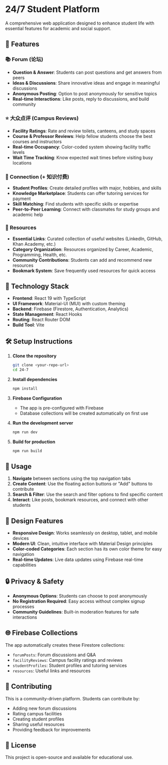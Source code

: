 # 24/7 Student Platform

A comprehensive web application designed to enhance student life with essential features for academic and social support.

## 🌟 Features

### 📚 Forum (论坛)
- **Question & Answer**: Students can post questions and get answers from peers
- **Ideas & Discussions**: Share innovative ideas and engage in meaningful discussions
- **Anonymous Posting**: Option to post anonymously for sensitive topics
- **Real-time Interactions**: Like posts, reply to discussions, and build community

### ⭐ 大众点评 (Campus Reviews)
- **Facility Ratings**: Rate and review toilets, canteens, and study spaces
- **Course & Professor Reviews**: Help fellow students choose the best courses and instructors
- **Real-time Occupancy**: Color-coded system showing facility traffic levels
- **Wait Time Tracking**: Know expected wait times before visiting busy locations

### 🤝 Connection (+ 知识付费)
- **Student Profiles**: Create detailed profiles with major, hobbies, and skills
- **Knowledge Marketplace**: Students can offer tutoring services for payment
- **Skill Matching**: Find students with specific skills or expertise
- **Peer-to-Peer Learning**: Connect with classmates for study groups and academic help

### 🔗 Resources
- **Essential Links**: Curated collection of useful websites (LinkedIn, GitHub, Khan Academy, etc.)
- **Category Organization**: Resources organized by Career, Academic, Programming, Health, etc.
- **Community Contributions**: Students can add and recommend new resources
- **Bookmark System**: Save frequently used resources for quick access

## 🚀 Technology Stack

- **Frontend**: React 19 with TypeScript
- **UI Framework**: Material-UI (MUI) with custom theming
- **Backend**: Firebase (Firestore, Authentication, Analytics)
- **State Management**: React Hooks
- **Routing**: React Router DOM
- **Build Tool**: Vite

## 🛠️ Setup Instructions

1. **Clone the repository**
   ```bash
   git clone <your-repo-url>
   cd 24-7
   ```

2. **Install dependencies**
   ```bash
   npm install
   ```

3. **Firebase Configuration**
   - The app is pre-configured with Firebase
   - Database collections will be created automatically on first use

4. **Run the development server**
   ```bash
   npm run dev
   ```

5. **Build for production**
   ```bash
   npm run build
   ```

## 📱 Usage

1. **Navigate** between sections using the top navigation tabs
2. **Create Content**: Use the floating action buttons or "Add" buttons to contribute
3. **Search & Filter**: Use the search and filter options to find specific content
4. **Interact**: Like posts, bookmark resources, and connect with other students

## 🎨 Design Features

- **Responsive Design**: Works seamlessly on desktop, tablet, and mobile devices
- **Modern UI**: Clean, intuitive interface with Material Design principles
- **Color-coded Categories**: Each section has its own color theme for easy navigation
- **Real-time Updates**: Live data updates using Firebase real-time capabilities

## 🔒 Privacy & Safety

- **Anonymous Options**: Students can choose to post anonymously
- **No Registration Required**: Easy access without complex signup processes
- **Community Guidelines**: Built-in moderation features for safe interactions

## 🌐 Firebase Collections

The app automatically creates these Firestore collections:

- `forumPosts`: Forum discussions and Q&A
- `facilityReviews`: Campus facility ratings and reviews
- `studentProfiles`: Student profiles and tutoring services
- `resources`: Useful links and resources

## 🤝 Contributing

This is a community-driven platform. Students can contribute by:

- Adding new forum discussions
- Rating campus facilities
- Creating student profiles
- Sharing useful resources
- Providing feedback for improvements

## 📄 License

This project is open-source and available for educational use.

